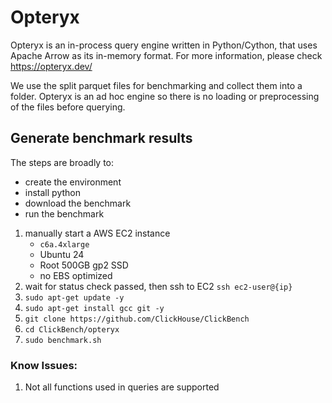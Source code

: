 # Opteryx

Opteryx is an in-process query engine written in Python/Cython, that uses Apache Arrow as its in-memory format. For more information, please check <https://opteryx.dev/>

We use the split parquet files for benchmarking and collect them into a folder. Opteryx is an ad hoc engine so there is no loading or preprocessing of the files before querying.

## Generate benchmark results

The steps are broadly to:
- create the environment
- install python
- download the benchmark
- run the benchmark

1. manually start a AWS EC2 instance
    - `c6a.4xlarge`
    - Ubuntu 24
    - Root 500GB gp2 SSD
    - no EBS optimized
1. wait for status check passed, then ssh to EC2 `ssh ec2-user@{ip}`
1. `sudo apt-get update -y`
1. `sudo apt-get install gcc git -y`
1. `git clone https://github.com/ClickHouse/ClickBench`
1. `cd ClickBench/opteryx`
1. `sudo benchmark.sh`

### Know Issues:

1. Not all functions used in queries are supported
